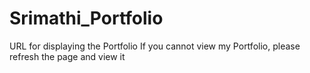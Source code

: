# Srimathi_Portfolio
URL for displaying the Portfolio
If you cannot view my Portfolio, please refresh the page and view it
